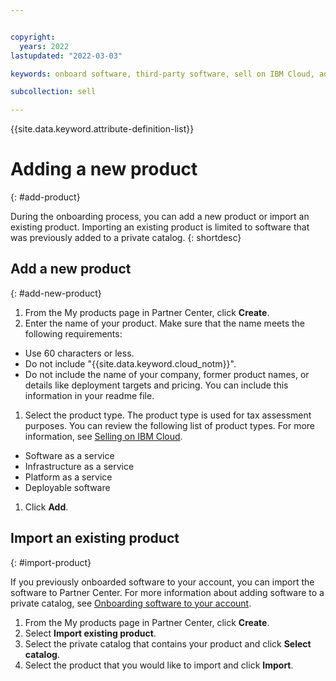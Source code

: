 ```yaml
---


copyright:
  years: 2022
lastupdated: "2022-03-03"

keywords: onboard software, third-party software, sell on IBM Cloud, add product, software, partner, sellers, partner center, name, type

subcollection: sell

---
```


{{site.data.keyword.attribute-definition-list}}

# Adding a new product
{: #add-product}

During the onboarding process, you can add a new product or import an existing product. Importing an existing product is limited to software that was previously added to a private catalog.
{: shortdesc}

## Add a new product
{: #add-new-product}

1. From the My products page in Partner Center, click **Create**.
1. Enter the name of your product. Make sure that the name meets the following requirements:
* Use 60 characters or less.
* Do not include "{{site.data.keyword.cloud_notm}}".
* Do not include the name of your company, former product names, or details like deployment targets and pricing. You can include this information in your readme file.
1. Select the product type. The product type is used for tax assessment purposes. You can review the following list of product types. For more information, see [Selling on IBM Cloud](/docs/sell?topic=sell-selling-clouds).
- Software as a service
- Infrastructure as a service
- Platform as a service
- Deployable software

1. Click **Add**.

## Import an existing product
{: #import-product}

If you previously onboarded software to your account, you can import the software to Partner Center. For more information about adding software to a private catalog, see [Onboarding software to your account](/docs/account?topic=account-create-private-catalog).

1. From the My products page in Partner Center, click **Create**.
1. Select **Import existing product**.
1. Select the private catalog that contains your product and click **Select catalog**. 
1. Select the product that you would like to import and click **Import**.

